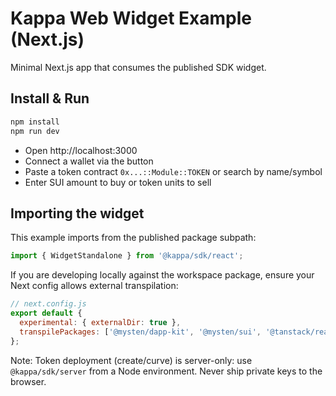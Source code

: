 # Kappa Web Widget Example (Next.js)

Minimal Next.js app that consumes the published SDK widget.

## Install & Run

```bash
npm install
npm run dev
```

- Open http://localhost:3000
- Connect a wallet via the button
- Paste a token contract `0x...::Module::TOKEN` or search by name/symbol
- Enter SUI amount to buy or token units to sell

## Importing the widget

This example imports from the published package subpath:

```ts
import { WidgetStandalone } from '@kappa/sdk/react';
```

If you are developing locally against the workspace package, ensure your Next config allows external transpilation:

```js
// next.config.js
export default {
  experimental: { externalDir: true },
  transpilePackages: ['@mysten/dapp-kit', '@mysten/sui', '@tanstack/react-query'],
};
```

Note: Token deployment (create/curve) is server-only: use `@kappa/sdk/server` from a Node environment. Never ship private keys to the browser.
